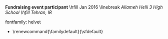
**Fundraising event participant**  \hfill Jan 2016 \linebreak
_Allameh Helli 3 High School \hfill Tehran, IR_


fontfamily: helvet
  - \renewcommand{\familydefault}{\sfdefault}
